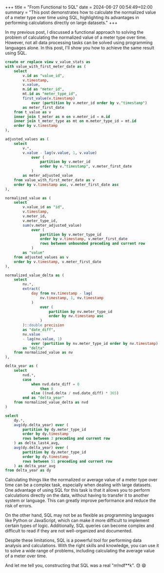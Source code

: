 +++
title = "From Functional to SQL"
date = 2024-06-27 00:54:49+02:00
summary = "This post demonstrates how to calculate the normalized value of a meter type over time using SQL, highlighting its advantages in performing calculations directly on large datasets."
+++

In my previous post, I discussed a functional approach to solving the problem of calculating the normalized value of a meter type over time. However, not all data processing tasks can be solved using programming languages alone. In this post, I'll show you how to achieve the same result using SQL.

```sql
create or replace view v_value_stats as
with value_with_first_meter_date as (
    select
        v.id as "value_id",
        v.timestamp,
        v.value,
        m.id as "meter_id",
        mt.id as "meter_type_id",
        first_value(v.timestamp)
            over (partition by v.meter_id order by v."timestamp")
        as meter_first_date
    from t_value as v
    inner join t_meter as m on v.meter_id = m.id
    inner join t_meter_type as mt on m.meter_type_id = mt.id
    order by v.timestamp
),

adjusted_values as (
    select
        v.*,
        v.value - lag(v.value, 1, v.value)
            over (
                partition by v.meter_id
                order by v."timestamp", v.meter_first_date
            )
        as meter_adjusted_value
    from value_with_first_meter_date as v
    order by v.timestamp asc, v.meter_first_date asc
),

normalized_value as (
    select
        v.value_id as "id",
        v.timestamp,
        v.meter_id,
        v.meter_type_id,
        sum(v.meter_adjusted_value)
            over (
                partition by v.meter_type_id
                order by v.timestamp, v.meter_first_date
                rows between unbounded preceding and current row
            )
        as "value"
    from adjusted_values as v
    order by v.timestamp, v.meter_first_date
),

normalized_value_delta as (
    select
        nv.*,
        extract(
            day from nv.timestamp - lag(
                nv.timestamp, 1, nv.timestamp
            )
                over (
                    partition by nv.meter_type_id
                    order by nv.timestamp asc
                )
        )::double precision
        as "date_diff",
        nv.value
        - lag(nv.value, 1)
            over (partition by nv.meter_type_id order by nv.timestamp)
        as "delta"
    from normalized_value as nv
),

delta_year as (
    select
        nvd.*,
        case
            when nvd.date_diff = 0
                then 0
            else ((nvd.delta / nvd.date_diff) * 365)
        end as "delta_year"
    from normalized_value_delta as nvd
)

select
    dy.*,
    avg(dy.delta_year) over (
        partition by dy.meter_type_id
        order by dy.timestamp
        rows between 3 preceding and current row
    ) as delta_last4_avg,
    avg(dy.delta_year) over (
        partition by dy.meter_type_id
        order by dy.timestamp
        rows between 51 preceding and current row
    ) as delta_year_avg
from delta_year as dy
```

Calculating things like the normalized or average value of a meter type over time can be a complex task, especially when dealing with large datasets. One advantage of using SQL for this task is that it allows you to perform calculations directly on the data, without having to transfer it to another system or language. This can greatly improve performance and reduce the risk of errors.

On the other hand, SQL may not be as flexible as programming languages like Python or JavaScript, which can make it more difficult to implement certain types of logic. Additionally, SQL queries can become complex and difficult to read if they are not well-organized and documented.

Despite these limitations, SQL is a powerful tool for performing data analysis and calculations. With the right skills and knowledge, you can use it to solve a wide range of problems, including calculating the average value of a meter over time.

And let me tell you, constructing that SQL was a real "m!ndf**k". :sweat: :smile:
